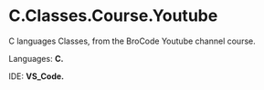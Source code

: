 # C.Classes.Course.Youtube
C languages Classes, from the BroCode Youtube channel course. 

<p>Languages: <b>C.</b></p>
<p>IDE: <b>VS_Code.</b></p>
